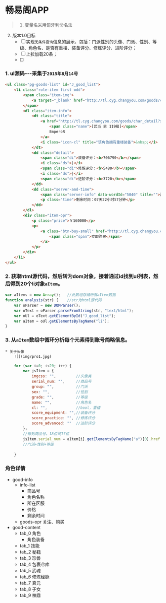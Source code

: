 # 畅易阁APP
> 1. 变量名采用匈牙利命名法
2. 版本1.0目标
	- [ ] 实现`无条件查询`信息的展示，包括：门派性别的头像、门派、性别、等级、角色名、是否有重楼、装备评分、修炼评分、进阶评分；
	- [ ] 上拉加载20条；
	- [ ] 

### 1. ul源码---采集于`2015年8月14号`
```html
<ul class="pg-goods-list" id="J_good_list">
	<li class="role-item first odd">
		<span class="item-img">
			<a target="_blank" href="http://tl.cyg.changyou.com/goods/char_detail?serial_num=20150801954285459" class="r-img pro3-1"></a>
		</span>
		<dl class="item-info">
			<dt class="title">
				<a href="http://tl.cyg.changyou.com/goods/char_detail?serial_num=20150801954285459" target="_blank">
					<span class="name">[武当 男 119级]</span>
					EmperoR
				</a>
				<i class="icon-cl" title="该角色拥有重楼装备">&nbsp;</i>
			</dt>
			<dd class="detail">
				<span class="di">装备评分：<b>706790</b></span>
				<i class="ds">|</i>
				<span class="di">修炼评分：<b>5480</b></span>
				<i class="ds">|</i>
				<span class="di">进阶评分：<b>3720</b></span>
			</dd>
			<dd class="server-and-time">
				<span class="server-info" data-wordId="5040" title="">游戏区服：加载中...</span>
				<p class="time">剩余时间：07天22小时57分钟</p>
			</dd>
		</dl>
		<div class="item-opr">
			<p class="price">￥160000</p>
			<p>
				<a class="btn-buy-small" href="http://tl.cyg.changyou.com/goods/char_detail?serial_num=20150801954285459" target="_blank">
					<span class="span">立即购买</span>
				</a>
			</p>
		</div>
	</li>
</ul>
```

### 2. 获取html源代码，然后转为dom对象，接着通过id找到ul列表，然后得到20个li对象`aItem`。
```javascript
var aItems = new Array();	//此数组存储所有aItem数据
function analysis(str) {	//str为html源代码
	var oParser = new DOMParser();
	var oText = oParser.parseFromString(str, "text/html");
	var oUl = oText.getElementById("J_good_list");
	var aItem = oUl.getElementsByTagName("li");
}
```

### 3. 从`aItem`数组中循环分析每个元素得到账号简略信息。
	* 关于头像
		![](img/pro1.jpg)
```javascript
	for (var i=0; i<20; i++) {
		var jsItem = {
			imgcss: "",			//头像类
			serial_num: "",		//商品号
			group: "",			//门派
			sex: "",			//性别
			grade: "",			//等级
			name: "",			//角色名
			cl: "",				//bool，重楼
			score_equipment: "",//装备评分
			score_practice: "",	//修炼评分
			score_advanced: ""	//进阶评分
		};
		//得到商品号，18位或17位
		jsItem.serial_num = aItem[i].getElementsByTagName("a")[0].href.split("=")[1];
		//门派+性别+等级
		
	}
```

### 角色详情
* good-info
	* info-list
		* 商品号
		* 角色名称
		* 所在区服
		* 价格
		* 剩余时间
	* goods-opr 关注、购买
* good-content
	* tab_0 角色
		* 角色装备
	* tab_1 技能
	* tab_2 秘籍
	* tab_3 珍兽
	* tab_4 包裹仓库
	* tab_5 武魂
	* tab_6 修炼经脉
	* tab_7 真元
	* tab_8 子女
	* tab_9 神鼎
